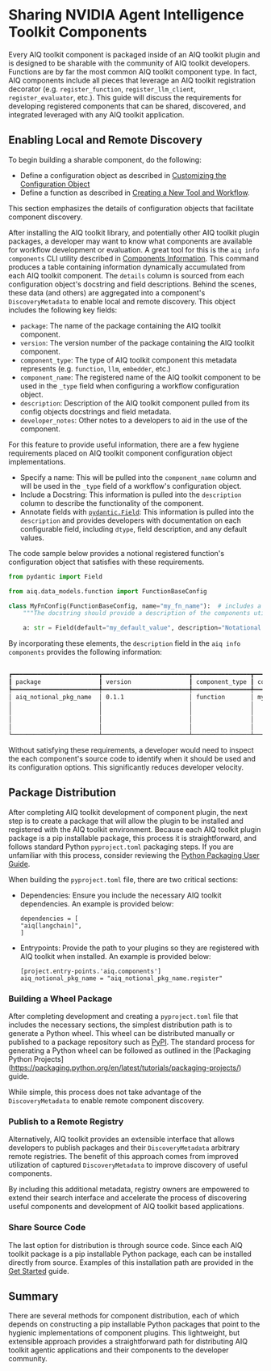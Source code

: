 <!--
SPDX-FileCopyrightText: Copyright (c) 2024-2025, NVIDIA CORPORATION & AFFILIATES. All rights reserved.
SPDX-License-Identifier: Apache-2.0

Licensed under the Apache License, Version 2.0 (the "License");
you may not use this file except in compliance with the License.
You may obtain a copy of the License at

http://www.apache.org/licenses/LICENSE-2.0

Unless required by applicable law or agreed to in writing, software
distributed under the License is distributed on an "AS IS" BASIS,
WITHOUT WARRANTIES OR CONDITIONS OF ANY KIND, either express or implied.
See the License for the specific language governing permissions and
limitations under the License.
-->

# Sharing NVIDIA Agent Intelligence Toolkit Components

Every AIQ toolkit component is packaged inside of an AIQ toolkit plugin and is designed to be sharable with the community of AIQ toolkit  developers. Functions are by far the most common AIQ toolkit component type. In fact, AIQ components include all pieces that leverage an AIQ toolkit registration decorator (e.g. `register_function`, `register_llm_client`, `register_evaluator`, etc.). This guide will discuss the requirements for developing registered components that can be shared, discovered, and integrated leveraged with any AIQ toolkit application.

## Enabling Local and Remote Discovery
To begin building a sharable component, do the following:
* Define a configuration object as described in [Customizing the Configuration Object](../workflows/workflow-configuration.md)
* Define a function as described in [Creating a New Tool and Workflow](../tutorials/create-a-new-workflow.md).

This section emphasizes the details of configuration objects that facilitate component discovery.

After installing the AIQ toolkit library, and potentially other AIQ toolkit plugin packages, a developer may want to know what
components are available for workflow development or evaluation. A great tool for this is the `aiq info components` CLI
utility described in [Components Information](../reference/cli.md#components-information). This command produces a
table containing information dynamically accumulated from each AIQ toolkit component. The `details` column is sourced from
each configuration object's docstring and field descriptions. Behind the scenes, these data (and others) are aggregated
into a component's `DiscoveryMetadata` to enable local and remote discovery. This object includes the following key
fields:

- `package`: The name of the package containing the AIQ toolkit component.
- `version`: The version number of the package containing the AIQ toolkit component.
- `component_type`: The type of AIQ toolkit component this metadata represents (e.g. `function`, `llm`, `embedder`, etc.)
- `component_name`: The registered name of the AIQ toolkit component to be used in the `_type` field when configuring a
workflow configuration object.
- `description`: Description of the AIQ toolkit component pulled from its config objects docstrings and field metadata.
- `developer_notes`: Other notes to a developers to aid in the use of the component.

For this feature to provide useful information, there are a few hygiene requirements placed on AIQ toolkit component configuration object implementations.

* Specify a name: This will be pulled into the `component_name` column and will be used in the `_type` field of a
workflow's configuration object.
* Include a Docstring: This information is pulled into the `description` column to describe the functionality of the
component.
* Annotate fields with [`pydantic.Field`](https://docs.pydantic.dev/2.9/api/fields/#pydantic.fields.Field): This
information is pulled into the `description` and provides developers with documentation on each configurable field,
including `dtype`, field description, and any default values.

The code sample below provides a notional registered function's configuration object that satisfies with these
requirements.

```python
from pydantic import Field

from aiq.data_models.function import FunctionBaseConfig

class MyFnConfig(FunctionBaseConfig, name="my_fn_name"):  # includes a name
    """The docstring should provide a description of the components utility."""  # includes a docstring

    a: str = Field(default="my_default_value", description="Notational description of what this field represents")  # includes a field description
```

By incorporating these elements, the `description` field in the `aiq info components` provides the following
information:

```bash
                                                                                        AIQ toolkit Search Results
┏━━━━━━━━━━━━━━━━━━━━━━━━┳━━━━━━━━━━━━━━━━━━━━━━━━┳━━━━━━━━━━━━━━━━┳━━━━━━━━━━━━━━━━━━━━━━━━━┳━━━━━━━━━━━━━━━━━━━━━━━━━━━━━━━━━━━━━━━━━━━━━━━━━━━━━━━━━━━━━━━━━━━━━━━━━━━━━━━━━━━━━━━━━━━━━━━━━━━━┓
┃ package                ┃ version                ┃ component_type ┃ component_name          ┃ description                                                                                        ┃
┡━━━━━━━━━━━━━━━━━━━━━━━━╇━━━━━━━━━━━━━━━━━━━━━━━━╇━━━━━━━━━━━━━━━━╇━━━━━━━━━━━━━━━━━━━━━━━━━╇━━━━━━━━━━━━━━━━━━━━━━━━━━━━━━━━━━━━━━━━━━━━━━━━━━━━━━━━━━━━━━━━━━━━━━━━━━━━━━━━━━━━━━━━━━━━━━━━━━━━┩
│ aiq_notional_pkg_name  │ 0.1.1                  │ function       │ my_fn_name              │ The docstring should provide a description of the components utility.                              │
│                        │                        │                │                         │                                                                                                    │
│                        │                        │                │                         │   Args:                                                                                            │
│                        │                        │                │                         │     _type (str): The type of the object.                                                           │
│                        │                        │                │                         │     a (str): Notational description of what this field represents. Defaults to "my_default_value". │
└────────────────────────┴────────────────────────┴────────────────┴─────────────────────────┴────────────────────────────────────────────────────────────────────────────────────────────────────┘
```

Without satisfying these requirements, a developer would need to inspect the each component's source code to identify
when it should be used and its configuration options. This significantly reduces developer velocity.

## Package Distribution

After completing AIQ toolkit development of component plugin, the next step is to create a package that will allow the
plugin to be installed and registered with the AIQ toolkit environment. Because each AIQ toolkit plugin package is a pip
installable package, this process it is straightforward, and follows standard Python `pyproject.toml` packaging steps.
If you are unfamiliar with this process, consider reviewing the [Python Packaging User Guide](https://packaging.python.org/en/latest/guides/writing-pyproject-toml/).

When building the `pyproject.toml` file, there are two critical sections:

* Dependencies: Ensure you include the necessary AIQ toolkit dependencies. An example is provided below:

    ```
    dependencies = [
    "aiq[langchain]",
    ]
    ```
* Entrypoints: Provide the path to your plugins so they are registered with AIQ toolkit when installed.
An example is provided below:
    ```
    [project.entry-points.'aiq.components']
    aiq_notional_pkg_name = "aiq_notional_pkg_name.register"
    ```

### Building a Wheel Package

After completing development and creating a `pyproject.toml` file that includes the necessary sections, the simplest
distribution path is to generate a Python wheel. This wheel can be distributed manually or published to a package repository such as [PyPI](https://pypi.org/).
The standard process for generating a Python wheel can be followed as outlined in the
[Packaging Python Projects] (https://packaging.python.org/en/latest/tutorials/packaging-projects/) guide.

While simple, this process does not take advantage of the `DiscoveryMetadata` to enable remote component discovery.

### Publish to a Remote Registry

Alternatively, AIQ toolkit provides an extensible interface that allows developers to publish packages and their
`DiscoveryMetadata`  arbitrary remote registries. The benefit of this approach comes from improved utilization of
captured `DiscoveryMetadata` to improve discovery of useful components.

By including this additional metadata, registry owners are empowered to extend their search interface and accelerate the
process of discovering useful components and development of AIQ toolkit based applications.

### Share Source Code

The last option for distribution is through source code. Since each AIQ toolkit package is a pip installable Python package,
each can be installed directly from source. Examples of this installation path are provided in the
[Get Started](../quick-start/installing.md) guide.

## Summary

There are several methods for component distribution, each of which depends on constructing a pip installable Python
packages that point to the hygienic implementations of component plugins. This lightweight, but extensible approach
provides a straightforward path for distributing AIQ toolkit agentic applications and their components to the developer
community.
